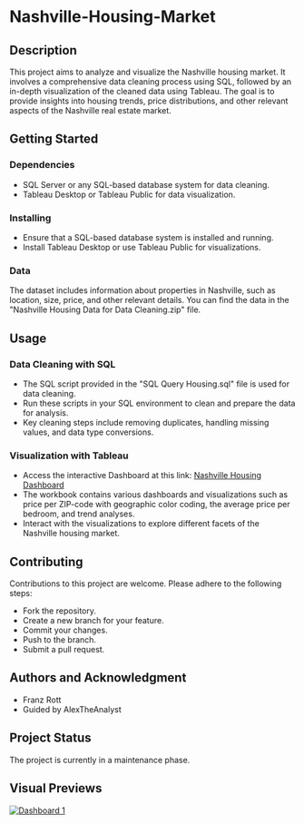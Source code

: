 # Nashville-Housing-Market

## Description
This project aims to analyze and visualize the Nashville housing market. It involves a comprehensive data cleaning process using SQL, followed by an in-depth visualization of the cleaned data using Tableau. The goal is to provide insights into housing trends, price distributions, and other relevant aspects of the Nashville real estate market.

## Getting Started

### Dependencies
- SQL Server or any SQL-based database system for data cleaning.
- Tableau Desktop or Tableau Public for data visualization.
 
### Installing
- Ensure that a SQL-based database system is installed and running.
- Install Tableau Desktop or use Tableau Public for visualizations.

### Data
The dataset includes information about properties in Nashville, such as location, size, price, and other relevant details. You can find the data in the "Nashville Housing Data for Data Cleaning.zip" file.

## Usage

### Data Cleaning with SQL
- The SQL script provided in the "SQL Query Housing.sql" file is used for data cleaning.
- Run these scripts in your SQL environment to clean and prepare the data for analysis.
- Key cleaning steps include removing duplicates, handling missing values, and data type conversions.

### Visualization with Tableau
- Access the interactive Dashboard at this link: [Nashville Housing Dashboard](https://public.tableau.com/views/NashvilleHousingDashboard_17008333547010/Dashboard1?:language=de-DE&publish=yes&:display_count=n&:origin=viz_share_link)
- The workbook contains various dashboards and visualizations such as price per ZIP-code with geographic color coding, the average price per bedroom, and trend analyses.
- Interact with the visualizations to explore different facets of the Nashville housing market.

## Contributing
Contributions to this project are welcome. Please adhere to the following steps:
- Fork the repository.
- Create a new branch for your feature.
- Commit your changes.
- Push to the branch.
- Submit a pull request.

## Authors and Acknowledgment
- Franz Rott
- Guided by AlexTheAnalyst

## Project Status
The project is currently in a maintenance phase.

## Visual Previews
<div class='tableauPlaceholder' id='viz1700833965304' style='position: relative'><noscript><a href='#'><img alt='Dashboard 1 ' src='https:&#47;&#47;public.tableau.com&#47;static&#47;images&#47;Na&#47;NashvilleHousingDashboard_17008333547010&#47;Dashboard1&#47;1_rss.png' style='border: none' /></a></noscript><object class='tableauViz'  style='display:none;'><param name='host_url' value='https%3A%2F%2Fpublic.tableau.com%2F' /> <param name='embed_code_version' value='3' /> <param name='site_root' value='' /><param name='name' value='NashvilleHousingDashboard_17008333547010&#47;Dashboard1' /><param name='tabs' value='no' /><param name='toolbar' value='yes' /><param name='static_image' value='https:&#47;&#47;public.tableau.com&#47;static&#47;images&#47;Na&#47;NashvilleHousingDashboard_17008333547010&#47;Dashboard1&#47;1.png' /> <param name='animate_transition' value='yes' /><param name='display_static_image' value='yes' /><param name='display_spinner' value='yes' /><param name='display_overlay' value='yes' /><param name='display_count' value='yes' /><param name='language' value='de-DE' /><param name='filter' value='publish=yes' /></object></div>                
